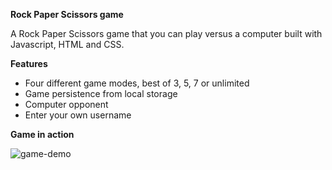 **Rock Paper Scissors game**

A Rock Paper Scissors game that you can play versus a computer built with Javascript, HTML and CSS.

**Features**
- Four different game modes, best of 3, 5, 7 or unlimited
- Game persistence from local storage
- Computer opponent
- Enter your own username

**Game in action**

![game-demo](https://user-images.githubusercontent.com/108557504/219899358-eef9da74-9f03-4772-a10d-35dd427be4b4.gif)
